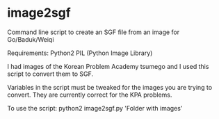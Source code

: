 image2sgf
=========

Command line script to create an SGF file from an image for Go/Baduk/Weiqi

Requirements:
  Python2
  PIL (Python Image Library)

I had images of the Korean Problem Academy tsumego and I used this script to convert them to SGF.

Variables in the script must be tweaked for the images you are trying to convert. They are currently correct for the KPA problems.

To use the script:
  python2 image2sgf.py 'Folder with images'
